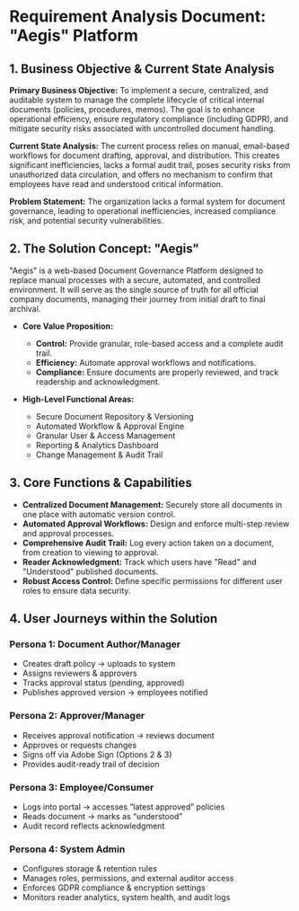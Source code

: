 # Requirement Analysis Document: "Aegis" Platform

## 1. Business Objective & Current State Analysis

**Primary Business Objective:** To implement a secure, centralized, and auditable system to manage the complete lifecycle of critical internal documents (policies, procedures, memos). The goal is to enhance operational efficiency, ensure regulatory compliance (including GDPR), and mitigate security risks associated with uncontrolled document handling.

**Current State Analysis:** The current process relies on manual, email-based workflows for document drafting, approval, and distribution. This creates significant inefficiencies, lacks a formal audit trail, poses security risks from unauthorized data circulation, and offers no mechanism to confirm that employees have read and understood critical information.

**Problem Statement:** The organization lacks a formal system for document governance, leading to operational inefficiencies, increased compliance risk, and potential security vulnerabilities.

## 2. The Solution Concept: "Aegis"

"Aegis" is a web-based Document Governance Platform designed to replace manual processes with a secure, automated, and controlled environment. It will serve as the single source of truth for all official company documents, managing their journey from initial draft to final archival.

* **Core Value Proposition:**
    * **Control:** Provide granular, role-based access and a complete audit trail.
    * **Efficiency:** Automate approval workflows and notifications.
    * **Compliance:** Ensure documents are properly reviewed, and track readership and acknowledgment.

* **High-Level Functional Areas:**
    * Secure Document Repository & Versioning
    * Automated Workflow & Approval Engine
    * Granular User & Access Management
    * Reporting & Analytics Dashboard
    * Change Management & Audit Trail

## 3. Core Functions & Capabilities

* **Centralized Document Management:** Securely store all documents in one place with automatic version control.
* **Automated Approval Workflows:** Design and enforce multi-step review and approval processes.
* **Comprehensive Audit Trail:** Log every action taken on a document, from creation to viewing to approval.
* **Reader Acknowledgment:** Track which users have "Read" and "Understood" published documents.
* **Robust Access Control:** Define specific permissions for different user roles to ensure data security.

## 4. User Journeys within the Solution

### Persona 1: Document Author/Manager
- Creates draft policy → uploads to system
- Assigns reviewers & approvers
- Tracks approval status (pending, approved)
- Publishes approved version → employees notified

### Persona 2: Approver/Manager
- Receives approval notification → reviews document
- Approves or requests changes
- Signs off via Adobe Sign (Options 2 & 3)
- Provides audit-ready trail of decision

### Persona 3: Employee/Consumer
- Logs into portal → accesses “latest approved” policies
- Reads document → marks as “understood”
- Audit record reflects acknowledgment

### Persona 4: System Admin
- Configures storage & retention rules
- Manages roles, permissions, and external auditor access
- Enforces GDPR compliance & encryption settings
- Monitors reader analytics, system health, and audit logs
